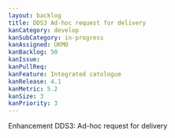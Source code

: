 ```yaml
---
layout: backlog
title: DDS3 Ad-hoc request for delivery
kanCategory: develop
kanSubCategory: in-progress
kanAssigned: UKMO
kanBacklog: 50
kanIssue:
kanPullReq:
kanFeature: Integrated catologue
kanRelease: 4.1
kanMetric: 5.2
kanSize: 3
kanPriority: 3
---
```

Enhancement DDS3: Ad-hoc request for delivery
